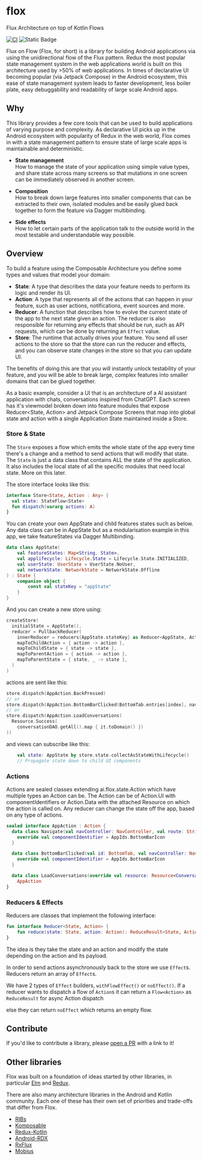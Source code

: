 # flox
Flux Architecture on top of Kotlin Flows

[![CI](https://github.com/pointfreeco/swift-composable-architecture/workflows/CI/badge.svg)](https://github.com/pointfreeco/swift-composable-architecture/actions?query=workflow%3ACI)
![Static Badge](https://img.shields.io/badge/Kotlin_Compatibility-1.9.0-green)

Flux on Flow (Flox, for short) is a library for building Android applications via using the unidirectional flow of the Flux pattern. Redux the most popular state management system in the web applications world is built on this architecture used by >50% of web applications. In times of declarative UI becoming popular (via Jetpack Compose) in the Android ecosystem, this ease of state management system leads to faster development, less boiler plate, easy debuggability and readability of large scale Android apps.


## Why

This library provides a few core tools that can be used to build applications of varying purpose and
complexity. As declarative UI picks up in the Android ecosystem with popularity of Redux in the web world, Flox comes in with a state management pattern to ensure state of large scale apps is maintainable and deterministic.

* **State management**
  <br> How to manage the state of your application using simple value types, and share state across
  many screens so that mutations in one screen can be immediately observed in another screen.

* **Composition**
  <br> How to break down large features into smaller components that can be extracted to their own,
  isolated modules and be easily glued back together to form the feature via Dagger multibinding.

* **Side effects**
  <br> How to let certain parts of the application talk to the outside world in the most testable
  and understandable way possible.


## Overview

To build a feature using the Composable Architecture you define some types and values that model
your domain:

* **State**: A type that describes the data your feature needs to perform its logic and render its
  UI.
* **Action**: A type that represents all of the actions that can happen in your feature, such as
  user actions, notifications, event sources and more.
* **Reducer**: A function that describes how to evolve the current state of the app to the next
  state given an action. The reducer is also responsible for returning any effects that should be
  run, such as API requests, which can be done by returning an `Effect` value.
* **Store**: The runtime that actually drives your feature. You send all user actions to the store
  so that the store can run the reducer and effects, and you can observe state changes in the store
  so that you can update UI.

The benefits of doing this are that you will instantly unlock testability of your feature, and you
will be able to break large, complex features into smaller domains that can be glued together.

As a basic example, consider a UI that is an architecture of a AI assistant application with chats, conversations inspired from ChatGPT. 
Each screen has it's viewmodel broken down into feature modules that expose Reducer<State, Action> and Jetpack Compose Screens that map into global state and action with a single Application State maintained inside a Store.

### Store & State

The `Store` exposes a flow which emits the whole state of the app every time there's a change and a method to send actions that will modify that state.  The `State` is just a data class that contains ALL the state of the application. It also includes the local state of all the specific modules that need local state. More on this later.

The store interface looks like this:

```kotlin
interface Store<State, Action : Any> {
  val state: StateFlow<State>
  fun dispatch(vararg actions: A)
}
```

You can create your own AppState and child features states such as below. Any data class can be in AppState but as a modularisation example in this app, we take featureStates via Dagger Multibinding.

```kotlin
data class AppState(
    val featureStates: Map<String, State>,
    val applifecycle: Lifecycle.State = Lifecycle.State.INITIALIZED,
    val userState: UserState = UserState.NoUser,
    val networkState: NetworkState = NetworkState.Offline
) : State {
    companion object {
        const val stateKey = "appState"
    }
}
```

And you can create a new store using:

```kotlin
createStore(
  initialState = AppState(),
  reducer = PullbackReducer(
    innerReducer = reducers[AppState.stateKey] as Reducer<AppState, Action>,
    mapToChildAction = { action -> action },
    mapToChildState = { state -> state },
    mapToParentAction = { action -> action },
    mapToParentState = { state, _ -> state },
  )
)
```

actions are sent like this:

```kotlin
store.dispatch(AppAction.BackPressed)
// or
store.dispatch(AppAction.BottomBarClicked(BottomTab.entries[index], navController))
// or
store.dispatch(AppAction.LoadConversations(
  Resource.Success(
    conversationDAO.getAll().map { it.toDomain() })
))
```

and views can subscribe like this:

```kotlin
    val state: AppState by store.state.collectAsStateWithLifecycle()
    // Propagate state down to child UI components
```

### Actions

Actions are sealed classes extending ai.flox.state.Action which have multiple types an Action can be. The Action can be of Action.UI with componentIdentifiers or Action.Data with the attached Resource on which the action is called on.
Any reducer can change the state off the app, based on any type of actions.

```kotlin
sealed interface AppAction : Action {
  data class Navigate(val navController: NavController, val route: String) : Action.UI.NavigateEvent, AppAction {
    override val componentIdentifier = AppIds.BottomBarIcon
  }

  data class BottomBarClicked(val id: BottomTab, val navController: NavController) : Action.UI.RenderEvent, AppAction {
    override val componentIdentifier = AppIds.BottomBarIcon
  }

  data class LoadConversations(override val resource: Resource<Conversation>) : Action.Data.LoadData<Conversation>,
    AppAction
}
```


### Reducers & Effects

Reducers are classes that implement the following interface:

```kotlin
fun interface Reducer<State, Action> {
    fun reduce(state: State, action: Action): ReduceResult<State, Action>
}
```

The idea is they take the state and an action and modify the state depending on the action and its payload.

In order to send actions asynchronously back to the store we use `Effect`s. Reducers return an array of `Effect`s.

We have 2 types of `Effect` builders, `withFlowEffect()` or `noEffect()`. If a reducer wants to dispatch a flow of `Action`s it can return a `Flow<Action>` as `ReduceResult` for async Action dispatch

else they can return `noEffect` which returns an empty flow.



## Contribute

If you'd like to contribute a library, please [open a
PR](https://github.com/saumye/flox/edit/main/README.md) with a link
to it!


## Other libraries

Flox was built on a foundation of ideas started by other libraries, in 
particular [Elm](https://elm-lang.org) and [Redux](https://redux.js.org/).

There are also many architecture libraries in the Android and Kotlin community. Each one of these has 
their own set of priorities and trade-offs that differ from Flox.

* [RIBs](https://github.com/uber/RIBs)
* [Komposable](https://github.com/toggl/komposable-architecture)
* [Redux-Kotlin](https://github.com/reduxkotlin/redux-kotlin)
* [Android-RDX](https://github.com/flipkart-incubator/android-RDX)
* [RxFlux](https://github.com/JohnnyShieh/RxFlux)
* [Mobius](https://github.com/spotify/mobius)

